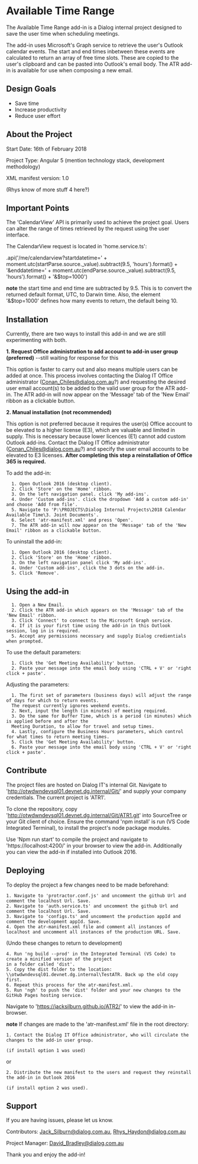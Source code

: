 Available Time Range
========

The Available Time Range add-in is a Dialog internal project designed to save the user time when scheduling meetings. 

The add-in uses Microsoft's Graph service to retrieve the user's Outlook calendar events. The start and end times inbetween these events are calculated to return an array of free time slots. These are copied to the user's clipboard and can be pasted into Outlook's email body. The ATR add-in is available for use when composing a new email. 

Design Goals
------------

- Save time
- Increase productivity
- Reduce user effort

About the Project
----------------

Start Date: 16th of February 2018

Project Type: Angular 5 (mention technology stack, development methodology)

XML manifest version: 1.0

(Rhys know of more stuff 4 here?)

Important Points
---------------
The 'CalendarView' API is primarily used to achieve the project goal. Users can alter the range of times retrieved by the request using the user interface.

The CalendarView request is located in 'home.service.ts': 

.api('/me/calendarview?startdatetime=' + moment.utc(startParse.source._value).subtract(9.5, 'hours').format() + '&enddatetime=' + moment.utc(endParse.source._value).subtract(9.5, 'hours').format() + '&$top=1000')

**note** the start time and end time are subtracted by 9.5. This is to convert the returned default format, UTC, to Darwin time. Also, the element '&$top=1000' defines how many events to return, the default being 10.

Installation
------------

Currently, there are two ways to install this add-in and we are still experimenting with both.

<b>1. Request Office administration to add account to add-in user group (preferred)</b> --still waiting for response for this

This option is faster to carry out and also means multiple users can be added at once. This process involves contacting the Dialog IT Office administrator (Conan_Chiles@dialog.com.au?) and requesting the desired user email account(s) to be added to the valid user group for the ATR add-in. The ATR add-in will now appear on the 'Message' tab of the 'New Email' ribbon as a clickable button.

<b>2. Manual installation (not recommended)</b>

This option is not preferred because it requires the user(s) Office account to be elevated to a higher license (E3), which are valuable and limited in supply. This is necessary because lower licences (E1) cannot add custom Outlook add-ins. Contact the Dialog IT Office administrator (Conan_Chiles@dialog.com.au?) and specify the user email accounts to be elevated to E3 licenses. <b>After completing this step a reinstallation of Office 365 is required.</b> 

To add the add-in:

      1. Open Outlook 2016 (desktop client).
      2. Click 'Store' on the 'Home' ribbon.
      3. On the left navigation panel. click 'My add-ins'.
      4. Under 'Custom add-ins'. click the dropdown 'Add a custom add-in' and choose 'Add from file'.
      5. Navigate to 'P:\PROJECTS\Dialog Internal Projects\2018 Calendar Available Time\3. Joint Documents'.
      6. Select 'atr-manifest.xml' and press 'Open'.
      7. The ATR add-in will now appear on the 'Message' tab of the 'New Email' ribbon as a clickable button.

To uninstall the add-in:

      1. Open Outlook 2016 (desktop client).
      2. Click 'Store' on the 'Home' ribbon.
      3. On the left navigation panel click 'My add-ins'.
      4. Under 'Custom add-ins', click the 3 dots on the add-in.
      5. Click 'Remove'.

Using the add-in
----------------

      1. Open a New Email.
      2. Click the ATR add-in which appears on the 'Message' tab of the 'New Email' ribbon.
      3. Click 'Connect' to connect to the Microsoft Graph service.
      4. If it is your first time using the add-in in this Outlook session, log in is required.
      5. Accept any permissions necessary and supply Dialog credientials when prompted.
      
To use the default parameters:
      
      1. Click the 'Get Meeting Availability' button.
      2. Paste your message into the email body using 'CTRL + V' or 'right click + paste'.
      
Adjusting the parameters:

      1. The first set of parameters (business days) will adjust the range of days for which to return events. 
      The request currently ignores weekend events.
      2. Next, input the length (in minutes) of meeting required.
      3. Do the same for Buffer Time, which is a period (in minutes) which is applied before and after the 
      Meeting Duration, to allow for travel and setup times.
      4. Lastly, configure the Business Hours parameters, which control for what times to return meeting times. 
      5. Click the 'Get Meeting Availability' button.
      6. Paste your message into the email body using 'CTRL + V' or 'right click + paste'.

Contribute
----------

The project files are hosted on Dialog IT's internal Git. Navigate to 'http://otwdwndevsql01.devnet.dg.internal/Git/' and supply your company credentials. The current project is 'ATR1'.

To clone the repository, copy 'http://otwdwndevsql01.devnet.dg.internal/Git/ATR1.git' into SourceTree or your Git client of choice. Ensure the command 'npm install' is run (VS Code Integrated Terminal), to install the project's node package modules.

Use 'Npm run start' to compile the project and navigate to 'https://localhost:4200/' in your browser to view the add-in. Additionally you can view the add-in if installed into Outlook 2016.

Deploying
---------

To deploy the project a few changes need to be made beforehand:

    1. Navigate to 'protractor.conf.js' and uncomment the github Url and comment the localhost Url. Save.
    2. Navigate to 'auth.service.ts' and uncomment the github Url and comment the localhost Url. Save.
    3. Navigate to 'configs.ts' and uncomment the production appId and comment the development appId. Save.
    4. Open the atr-manifest.xml file and comment all instances of localhost and uncomment all instances of the production URL. Save.
    
(Undo these changes to return to development)
    
    4. Run 'ng build --prod' in the Integrated Terminal (VS Code) to create a minified version of the project 
    in a folder called 'dist'. 
    5. Copy the dist folder to the location: \\otwdwndevsql01.devnet.dg.internal\TestATR. Back up the old copy first.
    6. Repeat this process for the atr-manifest.xml.
    5. Run 'ngh' to push the 'dist' folder and your new changes to the GitHub Pages hosting service.
    
Navigate to 'https://jacksilburn.github.io/ATR2/' to view the add-in in-browser.

**note** If changes are made to the 'atr-manifest.xml' file in the root directory:

    1. Contact the Dialog IT Office administrator, who will circulate the changes to the add-in user group.
    
    (if install option 1 was used)
    
or
    
    2. Distribute the new manifest to the users and request they reinstall the add-in in Outlook 2016 
    
    (if install option 2 was used).
    
Support
-------

If you are having issues, please let us know.

Contributors:
Jack_Silburn@dialog.com.au,
Rhys_Haydon@dialog.com.au

Project Manager:
David_Bradley@dialog.com.au

Thank you and enjoy the add-in!
